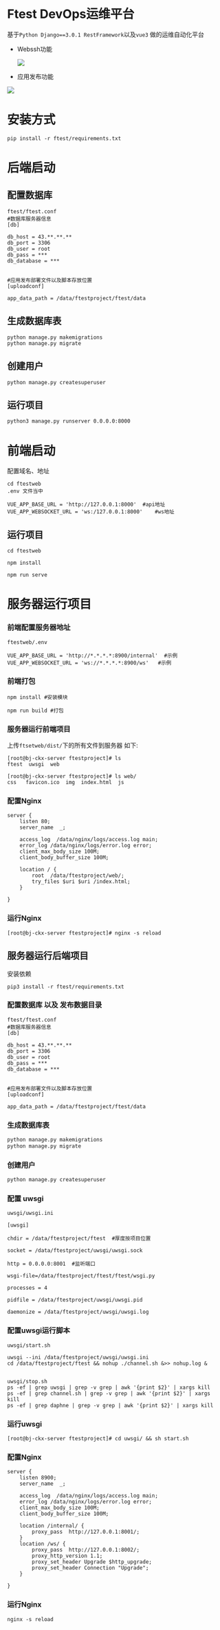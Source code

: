 # Ftest DevOps运维平台

基于`Python Django==3.0.1 RestFramework`以及`vue3` 做的运维自动化平台

- Webssh功能

  ![](img/webssh.png)

- 应用发布功能

![](img/deploy.png)

# 安装方式

```shell
pip install -r ftest/requirements.txt
```

# 后端启动

## 配置数据库 

```shell
ftest/ftest.conf
#数据库服务器信息
[db]

db_host = 43.**.**.**
db_port = 3306
db_user = root
db_pass = ***
db_database = ***


#应用发布部署文件以及脚本存放位置
[uploadconf]

app_data_path = /data/ftestproject/ftest/data

```

## 生成数据库表

```shell
python manage.py makemigrations
python manage.py migrate
```

## 创建用户

```shell
python manage.py createsuperuser
```

## 运行项目

```shell
python3 manage.py runserver 0.0.0.0:8000
```



# 前端启动

配置域名、地址

```shell
cd ftestweb
.env 文件当中

VUE_APP_BASE_URL = 'http://127.0.0.1:8000'  #api地址 
VUE_APP_WEBSOCKET_URL = 'ws:/127.0.0.1:8000'    #ws地址
```

## 运行项目

```shell
cd ftestweb

npm install

npm run serve
```

# 服务器运行项目

### 前端配置服务器地址

```shell
ftestweb/.env

VUE_APP_BASE_URL = 'http://*.*.*.*:8900/internal'  #示例
VUE_APP_WEBSOCKET_URL = 'ws://*.*.*.*:8900/ws'   #示例
```



### 前端打包

```shell
npm install #安装模块
```

```shell
npm run build #打包
```

### 服务器运行前端项目

上传`ftsetweb/dist/`下的所有文件到服务器  如下:

```shell
[root@bj-ckx-server ftestproject]# ls
ftest  uwsgi  web

[root@bj-ckx-server ftestproject]# ls web/
css   favicon.ico  img  index.html  js
```

### 配置Nginx

```nginx
server {
    listen 80;
    server_name  _;

    access_log  /data/nginx/logs/access.log main;
    error_log /data/nginx/logs/error.log error;
    client_max_body_size 100M;
    client_body_buffer_size 100M; 
    
    location / {
        root  /data/ftestproject/web/;
        try_files $uri $uri /index.html;
    }

}
```

### 运行Nginx

```shell
[root@bj-ckx-server ftestproject]# nginx -s reload
```

## 服务器运行后端项目

安装依赖

```shell
pip3 install -r ftest/requirements.txt
```

### 配置数据库 以及 发布数据目录

```shell
ftest/ftest.conf
#数据库服务器信息
[db]

db_host = 43.**.**.**
db_port = 3306
db_user = root
db_pass = ***
db_database = ***


#应用发布部署文件以及脚本存放位置
[uploadconf]

app_data_path = /data/ftestproject/ftest/data

```

### 生成数据库表

```python
python manage.py makemigrations
python manage.py migrate
```

### 创建用户

```python
python manage.py createsuperuser
```

### 配置 uwsgi

```shell
uwsgi/uwsgi.ini

[uwsgi]

chdir = /data/ftestproject/ftest  #厚度按项目位置

socket = /data/ftestproject/uwsgi/uwsgi.sock

http = 0.0.0.0:8001  #监听端口

wsgi-file=/data/ftestproject/ftest/ftest/wsgi.py

processes = 4

pidfile = /data/ftestproject/uwsgi/uwsgi.pid

daemonize = /data/ftestproject/uwsgi/uwsgi.log
```

### 配置uwsgi运行脚本

```shell
uwsgi/start.sh

uwsgi --ini /data/ftestproject/uwsgi/uwsgi.ini
cd /data/ftestproject/ftest && nohup ./channel.sh &>> nohup.log &


uwsgi/stop.sh
ps -ef | grep uwsgi | grep -v grep | awk '{print $2}' | xargs kill
ps -ef | grep channel.sh | grep -v grep | awk '{print $2}' | xargs kill
ps -ef | grep daphne | grep -v grep | awk '{print $2}' | xargs kill
```

### 运行uwsgi

```shell
[root@bj-ckx-server ftestproject]# cd uwsgi/ && sh start.sh
```

### 配置Nginx

```nginx
server {
    listen 8900;
    server_name  _;

    access_log  /data/nginx/logs/access.log main;
    error_log /data/nginx/logs/error.log error;
    client_max_body_size 100M;
    client_body_buffer_size 100M; 
    
    location /internal/ {
        proxy_pass  http://127.0.0.1:8001/;
    }
    location /ws/ {
        proxy_pass  http://127.0.0.1:8002/;
        proxy_http_version 1.1;
        proxy_set_header Upgrade $http_upgrade;
        proxy_set_header Connection "Upgrade";
    }

}
```

### 运行Nginx

```shell
nginx -s reload
```

